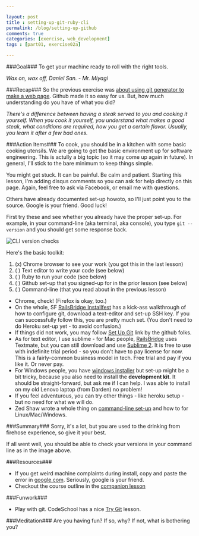 ```yaml
---

layout: post
title : setting-up-git-ruby-cli
permalink: /blog/setting-up-github
comments: true
categories: [exercise, web_development]
tags : [part01, exercise02a]

---
```

###Goal###
To get your machine ready to roll with the right tools.

_Wax on, wax off, Daniel San. - Mr. Miyagi_

###Recap###
So the previous exercise was [about using git generator to make a web page](../first-site-with-git-generator/). Github made it so easy for us. But, how much understanding do you have of what you did?

_There\'s a difference between having a steak served to you and cooking it yourself. When you cook it yourself, you understand what makes a good steak, what conditions are required, how you get a certain flavor. Usually, you learn it after a few bad ones._

###Action Items###
To cook, you should be in a kitchen with some basic cooking utensils. We are going to get the basic environment up for software engineering. This is actully a big topic (so it may come up again in future). In general, I\'ll stick to the bare minimum to keep things simple.

You might get stuck. It can be painful. Be calm and patient. Starting this lesson, I\'m adding disqus comments so you can ask for help directly on this page. Again, feel free to ask via Facebook, or email me with questions.

Others have already documented set-up howoto, so I\'ll just point you to the source. Google is your friend. Good luck!

First try these and see whether you already have the proper set-up. For example, in your command-line (aka terminal, aka console), you type `git --version` and you should get some response back.

![CLI version checks]({{site.url}}/assets/images/2014-01-13_exercise02.png)

Here\'s the basic toolkit:
1. (x) Chrome browser to see your work (you got this in the last lesson)
2. ( ) Text editor to write your code (see below)
3. ( ) Ruby to run your code (see below)
4. ( ) Github set-up that you signed-up for in the prior lesson (see below)
5. ( ) Command-line (that you read about in the previous lesson)

* Chrome, check! (Firefox is okay, too.)
* On the whole, SF [RailsBridge Installfest](http://docs.railsbridge.org/installfest/) has a kick-ass walkthrough of how to configure git, download a text-editor and set-up SSH key. If you can successfully follow this, you are pretty much set. (You don\'t need to do Heroku set-up yet - to avoid confusion.)
* If things did not work, you may follow [Set Up Git](https://help.github.com/articles/set-up-git) link by the github folks.
* As for text editor, I use sublime - for Mac people, [RailsBridge](http://docs.railsbridge.org/installfest/) uses Textmate, but you can still download and use [Sublime 2](http://www.sublimetext.com/2). It is free to use with indefinite trial period - so you don\'t have to pay license for now. This is a fairly-common business model in tech. Free trial and pay if you like it. Or never pay.
* For Windows people, you have [windows installer](http://rubyinstaller.org/downloads/) but set-up might be a bit tricky, because you also need to install the __development kit__. It should be straight-forward, but ask me if I can help. I was able to install on my old Lenovo laptop (from Darden) no problem!
* If you feel adventurous, you can try other things - like heroku setup - but no need for what we will do.
* Zed Shaw wrote a whole thing on [command-line set-up](http://learnpythonthehardway.org/book/appendix-a-cli/ex1.html) and how to for Linux/Mac/Windows.

###Summary###
Sorry, it\'s a lot, but you are used to the drinking from firehose experience, so give it your best.

If all went well, you should be able to check your versions in your command line as in the image above.

###Resources###
* If you get weird machine complaints during install, copy and paste the error in [google.com](http://www.google.com). Seriously, google is your friend.
* Checkout the course outline in the [companion lesson](../web101-for-mba-outline/)

###Funwork###
* Play with git. CodeSchool has a nice [Try Git](http://try.github.io/) lesson.

###Meditation###
Are you having fun? If so, why? If not, what is bothering you?
